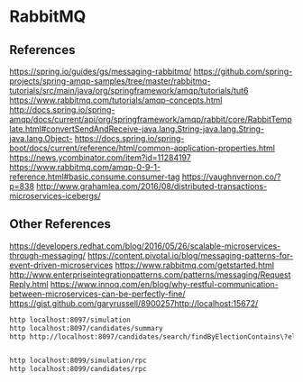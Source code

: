 # RabbitMQ

## References

<https://spring.io/guides/gs/messaging-rabbitmq/> <https://github.com/spring-projects/spring-amqp-samples/tree/master/rabbitmq-tutorials/src/main/java/org/springframework/amqp/tutorials/tut6> <https://www.rabbitmq.com/tutorials/amqp-concepts.html> <http://docs.spring.io/spring-amqp/docs/current/api/org/springframework/amqp/rabbit/core/RabbitTemplate.html#convertSendAndReceive-java.lang.String-java.lang.String-java.lang.Object-> <https://docs.spring.io/spring-boot/docs/current/reference/html/common-application-properties.html> <https://news.ycombinator.com/item?id=11284197> <https://www.rabbitmq.com/amqp-0-9-1-reference.html#basic.consume.consumer-tag> <https://vaughnvernon.co/?p=838> <http://www.grahamlea.com/2016/08/distributed-transactions-microservices-icebergs/>

## Other References

<https://developers.redhat.com/blog/2016/05/26/scalable-microservices-through-messaging/> <https://content.pivotal.io/blog/messaging-patterns-for-event-driven-microservices> <https://www.rabbitmq.com/getstarted.html> <http://www.enterpriseintegrationpatterns.com/patterns/messaging/RequestReply.html> <https://www.innoq.com/en/blog/why-restful-communication-between-microservices-can-be-perfectly-fine/> <https://gist.github.com/garyrussell/8900257http://localhost:15672/>

```bash
http localhost:8097/simulation
http localhost:8097/candidates/summary
http http://localhost:8097/candidates/search/findByElectionContains\?election\="2012 Presidential Election"


http localhost:8099/simulation/rpc
http localhost:8099/candidates/rpc
```
